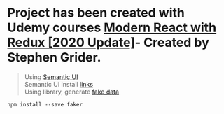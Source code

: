 # Project has been created with Udemy courses [Modern React with Redux [2020 Update]](https://www.udemy.com/course/react-redux/)- Created by Stephen Grider.

> Using [Semantic UI](https://semantic-ui.com/introduction/getting-started.html)\
> Semantic UI install [links](https://cdnjs.com/libraries/semantic-ui)\
> Using library, generate [fake data](https://github.com/marak/Faker.js/)
<!-- > add to html file: [https://cdnjs.cloudflare.com/ajax/libs/semantic-ui/2.4.1/semantic.min.css] -->

```
npm install --save faker
```

